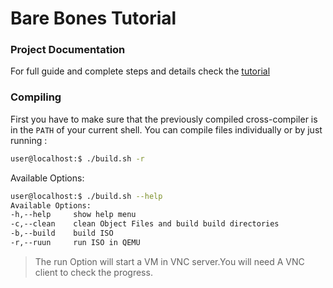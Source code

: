 # Bare Bones Tutorial

### Project Documentation

For full guide and complete steps and details check the [tutorial](https://wiki.osdev.org/Bare_Bones)

### Compiling

First you have to make sure that the previously compiled cross-compiler is in the `PATH` of your current shell.
You can compile files individually or by just running :

```bash
user@localhost:$ ./build.sh -r
```

Available Options:

```bash
user@localhost:$ ./build.sh --help
Available Options:
-h,--help     show help menu
-c,--clean    clean Object Files and build build directories
-b,--build    build ISO
-r,--ruun     run ISO in QEMU

```

> The run Option will start a VM in VNC server.You will need A VNC client to check the progress.
